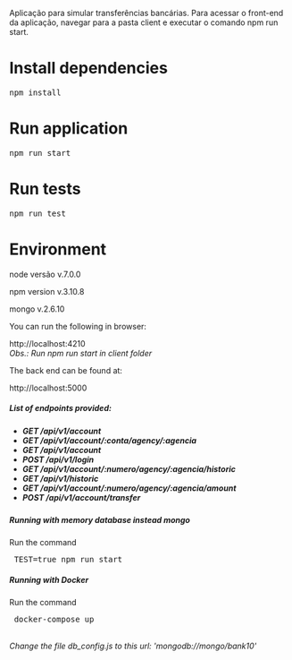 

Aplicação para simular transferências bancárias. Para acessar o front-end da aplicação, navegar para a pasta client e executar o comando npm run start.



# Install dependencies

<pre>npm install</pre>

# Run application

<pre>npm run start</pre>

# Run tests

<pre>npm run test</pre>


# Environment

node versão v.7.0.0

npm version v.3.10.8

mongo v.2.6.10

You can run the following in browser:

http://localhost:4210<br/>
<i>Obs.: Run npm run start in client folder </i>

The back end can be found at: 

http://localhost:5000

<h5>List of endpoints provided:<h5>
<ul>
<li>GET     /api/v1/account</li>

<li>GET     /api/v1/account/:conta/agency/:agencia</li>

<li>GET     /api/v1/account</li>

<li>POST    /api/v1/login</li>

<li>GET     /api/v1/account/:numero/agency/:agencia/historic</li>

<li>GET     /api/v1/historic</li>

<li>GET     /api/v1/account/:numero/agency/:agencia/amount</li>

<li>POST    /api/v1/account/transfer</li>
</ul>

<h5>Running with memory database instead mongo</h5>
Run the command<pre> TEST=true npm run start</pre> 

<h5>Running with Docker</h5>
Run the command<pre> docker-compose up</pre>
</br>
<i>Change the file db_config.js to this url: 'mongodb://mongo/bank10'</i>

















